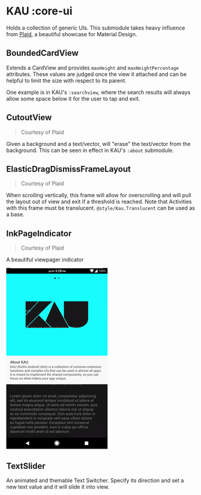 # KAU :core-ui

Holds a collection of generic UIs. 
This submodule takes heavy influence from [Plaid](https://github.com/nickbutcher/plaid), a beautiful showcase for Material Design.

## BoundedCardView

Extends a CardView and provides `maxHeight` and `maxHeightPercentage` attributes.
These values are judged once the view it attached and can be helpful to limit the size with respect to its parent.

One example is in KAU's `:searchview`, where the search results will always allow some space below it for the user to tap and exit.

## CutoutView

> Courtesy of Plaid

Given a background and a text/vector, will "erase" the text/vector from the background.
This can be seen in effect in KAU's `:about` submodule.

## ElasticDragDismissFrameLayout

> Courtesy of Plaid

When scrolling vertically, this frame will allow for overscrolling and will pull the layout out of view and exit if a threshold is reached.
Note that Activities with this frame must be translucent. `@style/Kau.Translucent` can be used as a base.

## InkPageIndicator

> Courtesy of Plaid

A beautiful viewpager indicator

![Ink Indicator Gif](https://raw.githubusercontent.com/AllanWang/Storage-Hub/master/kau/kau_ink_indicator.gif)

## TextSlider

An animated and themable Text Switcher. Specify its direction and set a new text value and it will slide it into view.